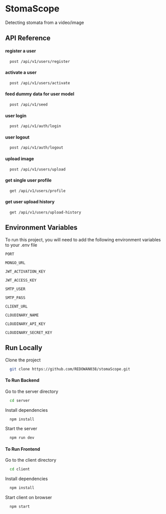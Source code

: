 
# StomaScope

Detecting stomata from a video/image

## API Reference

#### register a user

```http
  post /api/v1/users/register
```

#### activate a user

```http
  post /api/v1/users/activate
```

#### feed dummy data for user model

```http
  post /api/v1/seed
```

#### user login

```http
  post /api/v1/auth/login
```

#### user logout

```http
  post /api/v1/auth/logout
```

#### upload image

```http
  post /api/v1/users/upload
```

#### get single user profile

```http
  get /api/v1/users/profile
```

#### get user upload history

```http
  get /api/v1/users/upload-history
```
## Environment Variables

To run this project, you will need to add the following environment variables to your .env file

`PORT`

`MONGO_URL`

`JWT_ACTIVATION_KEY`

`JWT_ACCESS_KEY`

`SMTP_USER`

`SMTP_PASS`

`CLIENT_URL`

`CLOUDINARY_NAME`

`CLOUDINARY_API_KEY`

`CLOUDINARY_SECRET_KEY`



## Run Locally

Clone the project

```bash
  git clone https://github.com/REDOWAN038/stomaScope.git
```

#### To Run Backend
Go to the server directory

```bash
  cd server
```

Install dependencies

```bash
  npm install
```

Start the server

```bash
  npm run dev
```

#### To Run Frontend
Go to the client directory

```bash
  cd client
```

Install dependencies

```bash
  npm install
```

Start client on browser

```bash
  npm start
```

